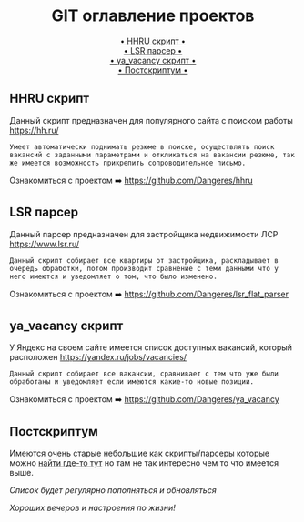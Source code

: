 <h1 align="center">
  GIT оглавление проектов
</h1>


<div align="center">
    <a href="#hhru-скрипт"> • HHRU скрипт • </a><br>
    <a href="#lsr-парсер"> • LSR парсер • </a><br>
    <a href="#ya_vacancy-скрипт"> • ya_vacancy скрипт • </a><br>
    <a href="#постскриптум"> • Постскриптум • </a>
</div>


## HHRU скрипт
Данный скрипт предназначен для популярного сайта c поиском работы https://hh.ru/

``Умеет автоматически поднимать резюме в поиске, осуществлять поиск вакансий с заданными параметрами и откликаться на вакансии резюме, так же имеется возможность прикрепить сопроводительное письмо.``

Ознакомиться с проектом ➡️ https://github.com/Dangeres/hhru


## LSR парсер
Данный парсер предназначен для застройщика недвижимости ЛСР https://www.lsr.ru/

``Данный скрипт собирает все квартиры от застройщика, раскладывает в очередь обработки, потом производит сравнение с теми данными что у него имеются и уведомляет о том, что было изменено.``

Ознакомиться с проектом ➡️ https://github.com/Dangeres/lsr_flat_parser


## ya_vacancy скрипт
У Яндекс на своем сайте имеется список доступных вакансий, который расположен https://yandex.ru/jobs/vacancies/

``Данный скрипт собирает все вакансии, сравнивает с тем что уже были обработаны и уведомляет если имеются какие-то новые позиции.``

Ознакомиться с проектом ➡️ https://github.com/Dangeres/ya_vacancy


## Постскриптум
Имеются очень cтарые небольшие как скрипты/парсеры которые можно <a href="https://github.com/Dangeres?tab=repositories">найти где-то тут</a> но там не так интересно чем то что имеется выше.

*Список будет регулярно пополняться и обновляться*

*Хороших вечеров и настроения по жизни!*